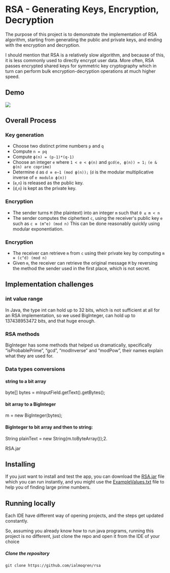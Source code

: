 # RSA - Generating Keys, Encryption, Decryption
The purpose of this project is to demonstrate the implementation of RSA algorithm, starting from generating the public and private keys, and ending with the encryption and decryption.

I should mention that RSA is a relatively slow algorithm, and because of this, it is less commonly used to directly encrypt user data. More often, RSA passes encrypted shared keys for symmetric key cryptography which in turn can perform bulk encryption-decryption operations at much higher speed.

## Demo

![](./demos/demo.gif)


## Overall Process

### Key generation
-	Choose two distinct prime numbers `p` and `q`
-	Compute `n = pq`
-	Compute `ϕ(n) = (p-1)*(q-1) `
-	Choose an integer `e` where `1 < e < ϕ(n)` and `gcd(e, ϕ(n)) = 1;` `(e & ϕ(n) are coprime)`
-	Determine `d` as `d ≡ e−1 (mod ϕ(n));` (`d` is the modular multiplicative inverse of `e modulo ϕ(n))`
-	(`e`,`n`) is released as the public key.
-	(`d`,`n`) is kept as the private key.

### Encryption
-	The sender turns `M` (the plaintext) into an integer `m` such that `0 ≤ m < n`
-	The sender computes the ciphertext `c`, using the receiver's public key `e` such as `c ≡ (m^e) (mod n)` This can be done reasonably quickly using modular exponentiation.


### Encryption
-	The receiver can retrieve `m` from `c` using their private key by computing `m ≡ (c^d) (mod n)`
-	Given `m`, the receiver can retrieve the original message `M` by reversing the method the sender used in the first place, which is not secret.

## Implementation challenges

### int value range
In Java, the type int can hold up to 32 bits, which is not sufficient at all for an RSA implementation, so we used BigInteger, can hold up to 137438953472 bits, and that huge enough. 

### RSA methods
BigInteger has some methods that helped us dramatically, specifically “isProbablePrime”, “gcd”, “modInverse” and “modPow”, their names explain what they are used for.

### Data types conversions
#### string to a bit array
byte[] bytes = mInputField.getText().getBytes(); 

#### bit array to a BigInteger
m = new BigInteger(bytes);

#### BigInteger to bit array and then to string:
String plainText = new String(m.toByteArray());2.	 		

RSA.jar

## Installing

If you just want to install and test the app, you can download the [RSA.jar](./RSA.jar) file which you can run instantly, and you might use the [ExampleValues.txt](./ExampleValues.txt) file to help you of finding large prime numbers.


## Running locally

Each IDE have different way of opening projects, and the steps get updated constantly.

So, assuming you already know how to run java programs, running this project is no different, just clone the repo and open it from the IDE of your choice


##### Clone the repository
```shell
git clone https://github.com/ialmoqren/rsa
```
